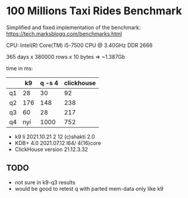 # 100 Millions Taxi Rides Benchmark

Simplified and fixed implementation of the benchmark: https://tech.marksblogg.com/benchmarks.html

CPU: Intel(R) Core(TM) i5-7500 CPU @ 3.40GHz DDR 2666

365 days x 380000 rows x 10 bytes => ~1.387Gb

time in ms:

|    | k9  | q -s 4 | clickhouse |
|----|-----|--------|------------|
| q1 | 28  | 30     | 92         |
| q2 | 176 | 148    | 238        |
| q3 | 60  | 28     | 217        |
| q4 | nyi | 1000   | 752        |

* k9 li 2021.10.21 2 12 (c)shakti 2.0
* KDB+ 4.0 2021.07.12 l64/ 4(16)core
* ClickHouse version 21.12.3.32

## TODO
- not sure in k9-q3 results
- would be good to retest q with parted mem-data only like k9